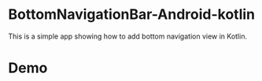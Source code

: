 # BottomNavigationBar-Android-kotlin

This is a simple app showing how to add bottom navigation view in Kotlin. 

# Demo
